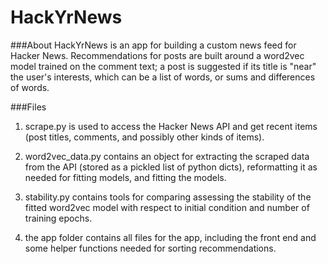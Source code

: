 # HackYrNews


###About
HackYrNews is an app for building a custom news feed for Hacker News. Recommendations for posts are built around a word2vec model trained on the comment text; a post is suggested if its title is "near" the user's interests, which can be a list of words, or sums and differences of words. 


###Files
1) scrape.py is used to access the Hacker News API and get recent items (post titles, comments, and possibly other kinds of items).

2) word2vec_data.py contains an object for extracting the scraped data from the API (stored as a pickled list of python dicts), reformatting it as needed for fitting models, and fitting the models. 

3) stability.py contains tools for comparing assessing the stability of the fitted word2vec model with respect to initial condition and number of training epochs. 

4) the app folder contains all files for the app, including the front end and some helper functions needed for sorting recommendations.  
